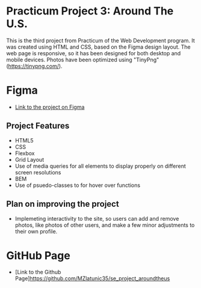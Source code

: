 # Practicum Project 3: Around The U.S.

This is the third project from Practicum of the Web Development program. It was created using HTML and CSS, based on the Figma design layout. The web page is responsive, so it has been designed for both desktop and mobile devices. Photos have been optimized using "TinyPng" (https://tinypng.com/).

# Figma

- [Link to the project on Figma](https://www.figma.com/file/ii4xxsJ0ghevUOcssTlHZv/Sprint-3%3A-Around-the-US?node-id=0%3A1)

## Project Features

- HTML5
- CSS
- Flexbox
- Grid Layout
- Use of media queries for all elements to display properly on different screen resolutions
- BEM
- Use of psuedo-classes to for hover over functions

## Plan on improving the project

- Implemeting interactivity to the site, so users can add and remove photos, like photos of other users, and make a few minor adjustments to their own profile.

# GitHub Page

- [Link to the Github Page]https://github.com/MZlatunic35/se_project_aroundtheus
